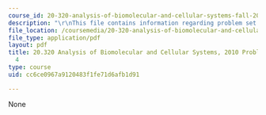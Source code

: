```yaml
---
course_id: 20-320-analysis-of-biomolecular-and-cellular-systems-fall-2012
description: "\r\nThis file contains information regarding problem set solutions 4."
file_location: /coursemedia/20-320-analysis-of-biomolecular-and-cellular-systems-fall-2012/cc6ce0967a9120483f1fe71d6afb1d91_MIT20_320F12_Fa2010_PS4_so.pdf
file_type: application/pdf
layout: pdf
title: 20.320 Analysis of Biomolecular and Cellular Systems, 2010 Problem Set Solutions
  4
type: course
uid: cc6ce0967a9120483f1fe71d6afb1d91

---
```

None